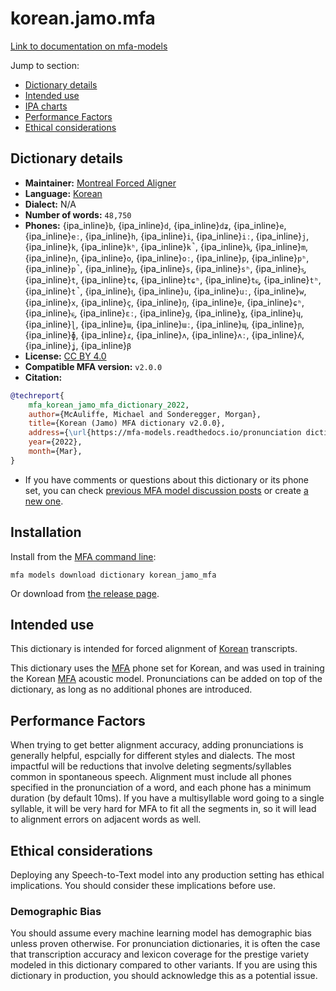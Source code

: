 
# korean.jamo.mfa

[Link to documentation on mfa-models](https://mfa-models.readthedocs.io/en/main/dictionary/korean_jamo_mfa.html)

Jump to section:

- [Dictionary details](#dictionary-details)
- [Intended use](#intended-use)
- [IPA charts](#ipa-charts)
- [Performance Factors](#performance-factors)
- [Ethical considerations](#ethical-considerations)

## Dictionary details

- **Maintainer:** [Montreal Forced Aligner](https://montreal-forced-aligner.readthedocs.io/)
- **Language:** [Korean](https://en.wikipedia.org/wiki/Korean_language)
- **Dialect:** N/A
- **Number of words:** `48,750`
- **Phones:** {ipa_inline}`b`, {ipa_inline}`d`, {ipa_inline}`dʑ`, {ipa_inline}`e`, {ipa_inline}`eː`, {ipa_inline}`h`, {ipa_inline}`i`, {ipa_inline}`iː`, {ipa_inline}`j`, {ipa_inline}`k`, {ipa_inline}`kʰ`, {ipa_inline}`k̚`, {ipa_inline}`k͈`, {ipa_inline}`m`, {ipa_inline}`n`, {ipa_inline}`o`, {ipa_inline}`oː`, {ipa_inline}`p`, {ipa_inline}`pʰ`, {ipa_inline}`p̚`, {ipa_inline}`p͈`, {ipa_inline}`s`, {ipa_inline}`sʰ`, {ipa_inline}`s͈`, {ipa_inline}`t`, {ipa_inline}`tɕ`, {ipa_inline}`tɕʰ`, {ipa_inline}`tɕ͈`, {ipa_inline}`tʰ`, {ipa_inline}`t̚`, {ipa_inline}`t͈`, {ipa_inline}`u`, {ipa_inline}`uː`, {ipa_inline}`w`, {ipa_inline}`x`, {ipa_inline}`ç`, {ipa_inline}`ŋ`, {ipa_inline}`ɐ`, {ipa_inline}`ɕʰ`, {ipa_inline}`ɕ͈`, {ipa_inline}`ɛː`, {ipa_inline}`ɡ`, {ipa_inline}`ɣ`, {ipa_inline}`ɥ`, {ipa_inline}`ɭ`, {ipa_inline}`ɯ`, {ipa_inline}`ɯː`, {ipa_inline}`ɰ`, {ipa_inline}`ɲ`, {ipa_inline}`ɸ`, {ipa_inline}`ɾ`, {ipa_inline}`ʌ`, {ipa_inline}`ʌː`, {ipa_inline}`ʎ`, {ipa_inline}`ʝ`, {ipa_inline}`β`
- **License:** [CC BY 4.0](https://github.com/MontrealCorpusTools/mfa-models/tree/main/dictionary/korean/jamo_mfa/v2.0.0/LICENSE)
- **Compatible MFA version:** `v2.0.0`
- **Citation:**

```bibtex
@techreport{
	mfa_korean_jamo_mfa_dictionary_2022,
	author={McAuliffe, Michael and Sonderegger, Morgan},
	title={Korean (Jamo) MFA dictionary v2.0.0},
	address={\url{https://mfa-models.readthedocs.io/pronunciation dictionary/Korean/Korean (Jamo) MFA dictionary v2_0_0.html}},
	year={2022},
	month={Mar},
}
```

- If you have comments or questions about this dictionary or its phone set, you can check [previous MFA model discussion posts](https://github.com/MontrealCorpusTools/mfa-models/discussions?discussions_q=Korean+Jamo+MFA+dictionary+v2.0.0) or create [a new one](https://github.com/MontrealCorpusTools/mfa-models/discussions/new).

## Installation

Install from the [MFA command line](https://montreal-forced-aligner.readthedocs.io/en/latest/user_guide/models/index.html):

```
mfa models download dictionary korean_jamo_mfa
```

Or download from [the release page](https://github.com/MontrealCorpusTools/mfa-models/releases/tag/dictionary-korean_jamo_mfa-v2.0.0).

## Intended use

This dictionary is intended for forced alignment of [Korean](https://en.wikipedia.org/wiki/Korean_language) transcripts.

This dictionary uses the [MFA](https://mfa-models.readthedocs.io/en/refactor/mfa_phone_set.html#korean) phone set for Korean, and was used in training the Korean [MFA](https://mfa-models.readthedocs.io/en/refactor/mfa_phone_set.html#korean) acoustic model.
Pronunciations can be added on top of the dictionary, as long as no additional phones are introduced.

## Performance Factors

When trying to get better alignment accuracy, adding pronunciations is generally helpful, espcially for different styles and dialects.  The most impactful will be reductions that
involve deleting segments/syllables common in spontaneous speech.  Alignment must include all phones specified in the pronunciation of a word, and each phone has
a minimum duration (by default 10ms). If you have a multisyllable word going to a single syllable, it will be very hard for MFA to fit all the segments in,
so it will lead to alignment errors on adjacent words as well.

## Ethical considerations

Deploying any Speech-to-Text model into any production setting has ethical implications. You should consider these implications before use.

### Demographic Bias

You should assume every machine learning model has demographic bias unless proven otherwise.
For pronunciation dictionaries, it is often the case that transcription accuracy and lexicon coverage for the prestige variety modeled in this dictionary compared to other variants.
If you are using this dictionary in production, you should acknowledge this as a potential issue.
